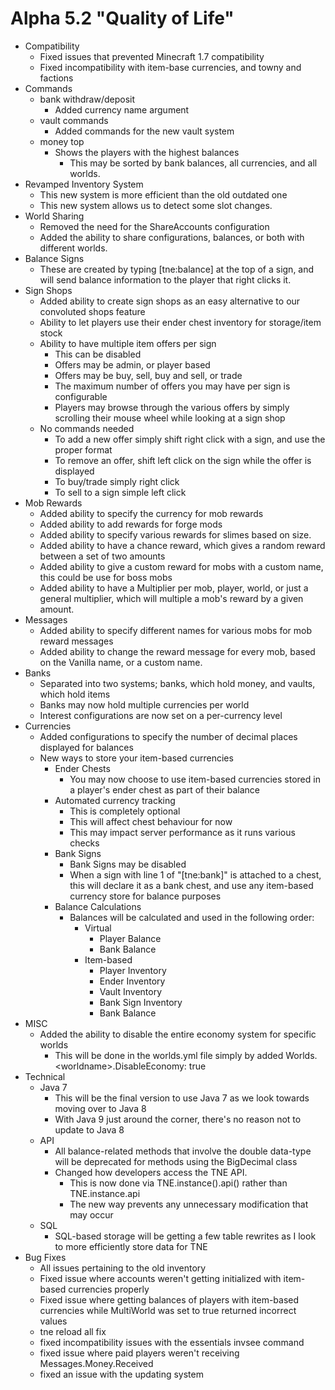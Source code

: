 Alpha 5.2 "Quality of Life"
=============================
- Compatibility
  - Fixed issues that prevented Minecraft 1.7 compatibility
  - Fixed incompatibility with item-base currencies, and towny and factions
- Commands
  - bank withdraw/deposit
    - Added currency name argument
  - vault commands
    - Added commands for the new vault system
  - money top
    - Shows the players with the highest balances
      - This may be sorted by bank balances, all currencies, and all worlds.
- Revamped Inventory System
  - This new system is more efficient than the old outdated one
  - This new system allows us to detect some slot changes.
- World Sharing
  - Removed the need for the ShareAccounts configuration
  - Added the ability to share configurations, balances, or both with different worlds.
- Balance Signs
  - These are created by typing [tne:balance] at the top of a sign, and will send balance information to the player that right clicks it.
- Sign Shops
  - Added ability to create sign shops as an easy alternative to our convoluted shops feature
  - Ability to let players use their ender chest inventory for storage/item stock
  - Ability to have multiple item offers per sign
    - This can be disabled
    - Offers may be admin, or player based
    - Offers may be buy, sell, buy and sell, or trade
    - The maximum number of offers you may have per sign is configurable
    - Players may browse through the various offers by simply scrolling their mouse wheel while looking at a sign shop
  - No commands needed
    - To add a new offer simply shift right click with a sign, and use the proper format
    - To remove an offer, shift left click on the sign while the offer is displayed
    - To buy/trade simply right click
    - To sell to a sign simple left click
- Mob Rewards
  - Added ability to specify the currency for mob rewards
  - Added ability to add rewards for forge mods
  - Added ability to specify various rewards for slimes based on size.
  - Added ability to have a chance reward, which gives a random reward between a set of two amounts
  - Added ability to give a custom reward for mobs with a custom name, this could be use for boss mobs
  - Added ability to have a Multiplier per mob, player, world, or just a general multiplier, which will multiple a mob's reward by a given amount.
- Messages
  - Added ability to specify different names for various mobs for mob reward messages
  - Added ability to change the reward message for every mob, based on the Vanilla name, or a custom name.
- Banks
  - Separated into two systems; banks, which hold money, and vaults, which hold items
  - Banks may now hold multiple currencies per world
  - Interest configurations are now set on a per-currency level
- Currencies
  - Added configurations to specify the number of decimal places displayed for balances 
  - New ways to store your item-based currencies
    - Ender Chests
      - You may now choose to use item-based currencies stored in a player's ender chest as part of their balance
    - Automated currency tracking
      - This is completely optional
      - This will affect chest behaviour for now
      - This may impact server performance as it runs various checks
    - Bank Signs
      - Bank Signs may be disabled
      - When a sign with line 1 of "[tne:bank]" is attached to a chest, this will declare it as a bank chest, and use any item-based currency store for balance purposes
    - Balance Calculations
      - Balances will be calculated and used in the following order:
        - Virtual
          - Player Balance
          - Bank Balance
        - Item-based
          - Player Inventory
          - Ender Inventory
          - Vault Inventory
          - Bank Sign Inventory
          - Bank Balance
- MISC
  - Added the ability to disable the entire economy system for specific worlds
    - This will be done in the worlds.yml file simply by added Worlds.\<worldname\>.DisableEconomy: true
- Technical
  - Java 7
    - This will be the final version to use Java 7 as we look towards moving over to Java 8
    - With Java 9 just around the corner, there's no reason not to update to Java 8
  - API
    - All balance-related methods that involve the double data-type will be deprecated for methods using the BigDecimal class
    - Changed how developers access the TNE API.
      - This is now done via TNE.instance().api() rather than TNE.instance.api
      - The new way prevents any unnecessary modification that may occur
  - SQL
    - SQL-based storage will be getting a few table rewrites as I look to more efficiently store data for TNE
- Bug Fixes
  - All issues pertaining to the old inventory
  - Fixed issue where accounts weren't getting initialized with item-based currencies properly
  - Fixed issue where getting balances of players with item-based currencies while MultiWorld was set to true returned incorrect values
  - tne reload all fix
  - fixed incompatibility issues with the essentials invsee command
  - fixed issue where paid players weren't receiving Messages.Money.Received
  - fixed an issue with the updating system